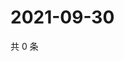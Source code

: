 # 2021-09-30

共 0 条

<!-- BEGIN WEIBO -->
<!-- 最后更新时间 Thu Sep 30 2021 17:08:20 GMT+0800 (China Standard Time) -->

<!-- END WEIBO -->
